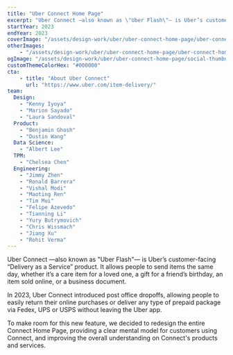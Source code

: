 ```yaml
---
title: "Uber Connect Home Page"
excerpt: "Uber Connect —also known as \"Uber Flash\"— is Uber’s customer-facing “Delivery as a Service” product."
startYear: 2023
endYear: 2023
coverImage: "/assets/design-work/uber/uber-connect-home-page/uber-connect-home-page.webm"
otherImages:
    - "/assets/design-work/uber/uber-connect-home-page/uber-connect-home-page-detail.png"
ogImage: "/assets/design-work/uber/uber-connect-home-page/social-thumbnail.png"
customThemeColorHex: "#000000"
cta:
    - title: "About Uber Connect"
      url: "https://www.uber.com/item-delivery/"
team:
  Design:
    - "Kenny Iyoya"
    - "Marion Sayado"
    - "Laura Sandoval"
  Product:
    - "Benjamin Ghosh"
    - "Dustin Wang"
  Data Science:
    - "Albert Lee"
  TPM:
    - "Chelsea Chen"
  Engineering:
    - "Jimmy Zhen"
    - "Ronald Barrera"
    - "Vishal Modi"
    - "Maoting Ren"
    - "Tim Mui"
    - "Felipe Azevedo"
    - "Tianning Li"
    - "Yury Butrymovich"
    - "Chris Wissmach"
    - "Jiang Xu"
    - "Rohit Verma"
---
```


Uber Connect —also known as "Uber Flash"— is Uber’s customer-facing “Delivery as a Service” product. It allows people to send items the same day, whether it’s a care item for a loved one, a gift for a friend’s birthday, an item sold online, or a business document.

In 2023, Uber Connect introduced post office dropoffs, allowing people to easily return their online purchases or deliver any type of prepaid package via Fedex, UPS or USPS without leaving the Uber app.

To make room for this new feature, we decided to redesign the entire Connect Home Page, providing a clear mental model for customers using Connect, and improving the overall understanding on Connect's products and services.